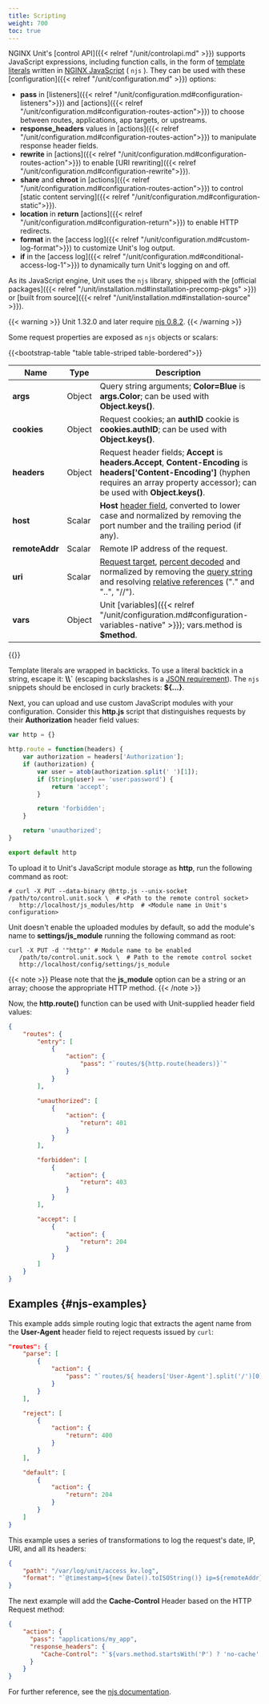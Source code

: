 ```yaml
---
title: Scripting
weight: 700
toc: true
---
```


NGINX Unit's [control API]({{< relref "/unit/controlapi.md" >}}) supports
JavaScript expressions, including function calls, in the form of
[template literals](https://developer.mozilla.org/en-US/docs/Web/JavaScript/Reference/Template_literals)
written in
[NGINX JavaScript](https://nginx.org/en/docs/njs/) ( `njs` ).
They can be used with these [configuration]({{< relref "/unit/configuration.md" >}}) options:

- **pass** in
  [listeners]({{< relref "/unit/configuration.md#configuration-listeners">}})
  and
  [actions]({{< relref "/unit/configuration.md#configuration-routes-action">}})
  to choose between routes, applications, app targets, or upstreams.
- **response_headers** values in
  [actions]({{< relref "/unit/configuration.md#configuration-routes-action">}})
  to manipulate response header fields.
- **rewrite** in
  [actions]({{< relref "/unit/configuration.md#configuration-routes-action">}})
  to enable [URI rewriting]({{< relref "/unit/configuration.md#configuration-rewrite">}}).
- **share** and **chroot** in
  [actions]({{< relref "/unit/configuration.md#configuration-routes-action">}})
  to control [static content serving]({{< relref "/unit/configuration.md#configuration-static">}}).
- **location** in **return**
  [actions]({{< relref "/unit/configuration.md#configuration-return">}})
  to enable HTTP redirects.
- **format** in the
  [access log]({{< relref "/unit/configuration.md#custom-log-format">}})
  to customize Unit's log output.
- **if** in the
  [access log]({{< relref "/unit/configuration.md#conditional-access-log-1">}})
  to dynamically turn Unit's logging on and off.

As its JavaScript engine, Unit uses the `njs` library,
shipped with the [official packages]({{< relref "/unit/installation.md#installation-precomp-pkgs" >}})
or
[built from source]({{< relref "/unit/installation.md#installation-source" >}}).

{{< warning >}}
Unit 1.32.0 and later require [njs 0.8.2](https://nginx.org/en/docs/njs/changes.html).
{{< /warning >}}

Some request properties are exposed as `njs` objects or scalars:

{{<bootstrap-table "table table-striped table-bordered">}}

| Name         | Type   | Description                                                                                                      |
|-------------|--------|------------------------------------------------------------------------------------------------------------------|
| **args**    | Object | Query string arguments; **Color=Blue** is **args.Color**; can be used with **Object.keys()**.           |
| **cookies** | Object | Request cookies; an **authID** cookie is **cookies.authID**; can be used with **Object.keys()**.       |
| **headers** | Object | Request header fields; **Accept** is **headers.Accept**, **Content-Encoding** is **headers['Content-Encoding']** (hyphen requires an array property accessor); can be used with **Object.keys()**. |
| **host**    | Scalar | **Host** [header field](https://datatracker.ietf.org/doc/html/rfc7230#section-5.4), converted to lower case and normalized by removing the port number and the trailing period (if any). |
| **remoteAddr** | Scalar | Remote IP address of the request.                                                                          |
| **uri**     | Scalar | [Request target](https://datatracker.ietf.org/doc/html/rfc7230#section-5.3), [percent decoded](https://datatracker.ietf.org/doc/html/rfc3986#section-2.1) and normalized by removing the [query string](https://datatracker.ietf.org/doc/html/rfc3986#section-3.4) and resolving [relative references](https://datatracker.ietf.org/doc/html/rfc3986#section-4.2) ("." and "..", "//"). |
| **vars**    | Object | Unit [variables]({{< relref "/unit/configuration.md#configuration-variables-native" >}}); vars.method is **$method**.                      |

{{</bootstrap-table>}}


Template literals are wrapped in backticks. To use a literal backtick in a string,
escape it: **\\\\\`** (escaping backslashes is a
[JSON requirement](https://www.json.org/json-en.html)).
The `njs` snippets should be enclosed in curly brackets:
**\${...}**.

Next, you can upload and use custom JavaScript modules
with your configuration. Consider this **http.js** script that distinguishes requests
by their **Authorization** header field values:

```javascript
var http = {}

http.route = function(headers) {
    var authorization = headers['Authorization'];
    if (authorization) {
        var user = atob(authorization.split(' ')[1]);
        if (String(user) == 'user:password') {
            return 'accept';
        }

        return 'forbidden';
    }

    return 'unauthorized';
}

export default http
```

To upload it to Unit's JavaScript module storage as **http**, run the following
command as root:

```console
# curl -X PUT --data-binary @http.js --unix-socket /path/to/control.unit.sock \  # <Path to the remote control socket>
   http://localhost/js_modules/http  # <Module name in Unit's configuration>
```

Unit doesn't enable the uploaded modules by default, so add the module's name to **settings/js_module** running the following command as root:

```console
curl -X PUT -d '"http"' # Module name to be enabled
   /path/to/control.unit.sock \  # Path to the remote control socket
   http://localhost/config/settings/js_module
```

{{< note >}}
Please note that the **js_module** option
can be a string or an array; choose the appropriate HTTP method.
{{< /note >}}

Now, the **http.route()** function can be used with Unit-supplied header field values:

```json
{
    "routes": {
        "entry": [
            {
                "action": {
                    "pass": "`routes/${http.route(headers)}`"
                }
            }
        ],

        "unauthorized": [
            {
                "action": {
                    "return": 401
                }
            }
        ],

        "forbidden": [
            {
                "action": {
                    "return": 403
                }
            }
        ],

        "accept": [
            {
                "action": {
                    "return": 204
                }
            }
        ]
    }
}
```

## Examples {#njs-examples}

This example adds simple routing logic that extracts the agent name from the
**User-Agent** header field to reject requests issued by `curl`:

```json
"routes": {
    "parse": [
        {
            "action": {
                "pass": "`routes/${ headers['User-Agent'].split('/')[0] == 'curl' ? 'reject' : 'default' }`"
            }
        }
    ],

    "reject": [
        {
            "action": {
                "return": 400
            }
        }
    ],

    "default": [
        {
            "action": {
                "return": 204
            }
        }
    ]
}
```

This example uses a series of transformations to log the request's date, IP, URI,
and all its headers:

```json
{
    "path": "/var/log/unit/access_kv.log",
    "format": "`@timestamp=${new Date().toISOString()} ip=${remoteAddr} uri=${uri} ${Object.keys(headers).map(k => 'req.' + k + '=\"' + headers[k] + '\"').join(' ')}\n`"
}
```

The next example will add the **Cache-Control** Header based on the HTTP Request method:

```json
{
    "action": {
      "pass": "applications/my_app",
      "response_headers": {
         "Cache-Control": "`${vars.method.startsWith('P') ? 'no-cache' : 'max-age=3600'}`"
      }
    }
}
```

For further reference,
see the [njs documentation](https://nginx.org/en/docs/njs/).
